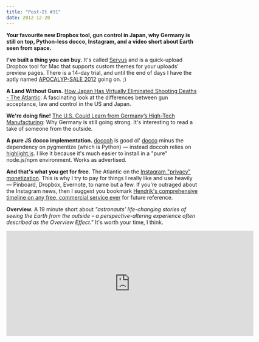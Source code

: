 ```yaml
---
title: "Post-It #31"
date: 2012-12-20
---
```


<summary><strong>Your favourite new Dropbox tool, gun control in Japan, why Germany is still on top, Python-less docco, Instagram, and a video short about Earth seen from space.</strong></summary>

**I've built a thing you can buy.**  It's called [Servus](https://servus.io) and is a quick-upload Dropbox tool for Mac that supports custom themes for your uploads' preview pages.  There is a 14-day trial, and until the end of days I have the aptly named [APOCALYP-SALE 2012](http://blog.servus.io/post/38140138904/announcing-apocalyp-sale-2012) going on.  ;)

**A Land Without Guns.** [How Japan Has Virtually Eliminated Shooting Deaths - The Atlantic](http://www.theatlantic.com/international/archive/2012/07/a-land-without-guns-how-japan-has-virtually-eliminated-shooting-deaths/260189/): A fascinating look at the differences between gun acceptance, law and control in the US and Japan.

**We're doing fine!**  [The U.S. Could Learn from Germany’s High-Tech Manufacturing](http://www.scientificamerican.com/article.cfm?id=us-could-learn-germany-high-tech-manufacturing): Why Germany is still going strong.  It's interesting to read a take of someone from the outside.

**A pure JS docco implementation.**  [doccoh](https://github.com/rozmiarek/doccoh) is good ol' [docco](http://jashkenas.github.com/docco/) minus the dependency on pygmentize (which is Python) — instead doccoh relies on [highlight.js](http://softwaremaniacs.org/soft/highlight/en/).  I like it because it's much easier to install in a "pure" node.js/npm environment.  Works as advertised.

**And that's what you get for free.**  The Atlantic on the [Instagram "privacy" monetization](http://www.theatlantic.com/technology/archive/12/12/why-you-should-want-to-pay-for-software-instagram-edition/266367/).  This is why I try to pay for things I really like and use heavily — Pinboard, Dropbox, Evernote, to name but a few.  If you're outraged about the Instagram news, then I suggest you bookmark [Hendrik's comprehensive timeline on any free, commercial service ever](http://sloblog.io/0GE5USGsskE) for future reference.

**Overview.**  A 19 minute short about _"astronauts’ life-changing stories of seeing the Earth from the outside – a perspective-altering experience often described as the Overview Effect."_  It's worth your time, I think.

<iframe src="http://player.vimeo.com/video/55073825?badge=0" width="650" height="277" frameborder="0" webkitAllowFullScreen mozallowfullscreen allowFullScreen></iframe>

